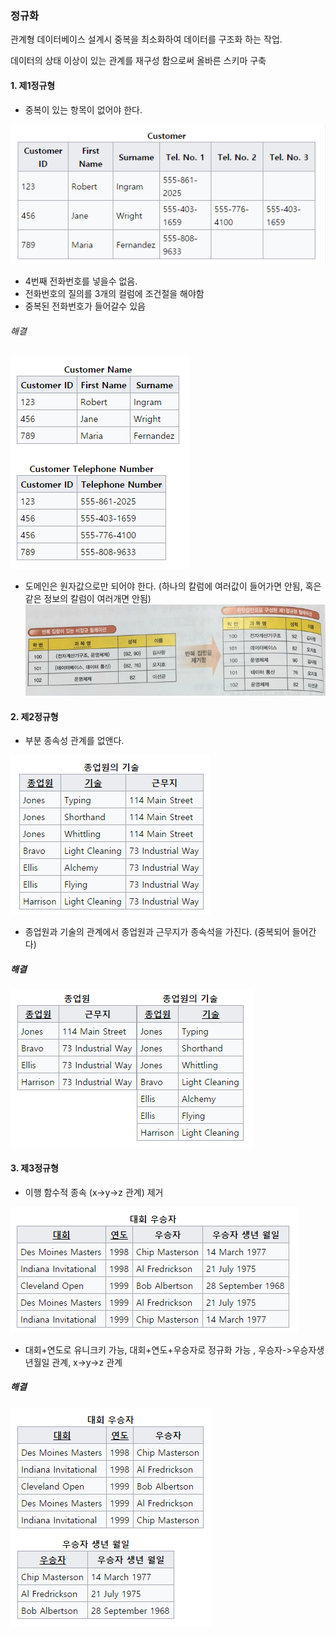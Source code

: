 
### 정규화
관계형 데이터베이스 설계시 중복을 최소화하여 데이터를 구조화 하는 작업.

데이터의 상태 이상이 있는 관계를 재구성 함으로써 올바른 스키마 구축


#### 1. 제1정규형
- 중복이 있는 항목이 없어야 한다. 

![](/img/db1.png)
- 4번째 전화번호를 넣을수 없음.
- 전화번호의 질의를 3개의 컬럼에 조건절을 해야함
- 중복된 전화번호가 들어갈수 있음

###### 해결
![](/img/db2.png)


- 도메인은 원자값으로만 되어야 한다. (하나의 칼럼에 여러값이 들어가면 안됨, 혹은 같은 정보의 칼럼이 여러개면 안됨)
![](/img/db7.jpeg)



#### 2. 제2정규형
- 부분 종속성 관계를 없앤다.

![](/img/db3.png)
- 종업원과 기술의 관계에서 종업원과 근무지가 종속석을 가진다. (중복되어 들어간다)

##### 해결
![](/img/db4.png)


#### 3. 제3정규형
- 이행 함수적 종속 (x->y->z 관계) 제거

![](/img/db5.png)
- 대회+연도로 유니크키 가능, 대회+연도+우승자로 정규화 가능 , 우승자->우승자생년월일 관계, x->y->z 관계

##### 해결
![](/img/db6.png)


